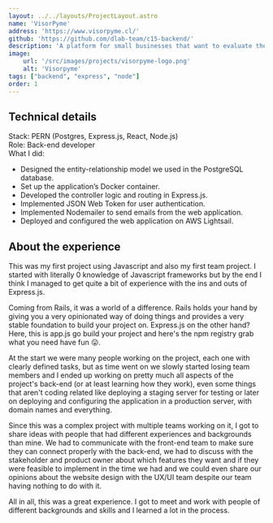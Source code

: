 ```yaml
---
layout: ../../layouts/ProjectLayout.astro
name: 'VisorPyme'
address: 'https://www.visorpyme.cl/'
github: 'https://github.com/dlab-team/c15-backend/'
description: 'A platform for small businesses that want to evaluate their current status and improve their performance.'
image:
    url: '/src/images/projects/visorpyme-logo.png'
    alt: 'Visorpyme'
tags: ["backend", "express", "node"]
order: 1
---
```


## Technical details

Stack: PERN (Postgres, Express.js, React, Node.js)  
Role: Back-end developer  
What I did:  
- Designed the entity-relationship model we used in the PostgreSQL database.
- Set up the application’s Docker container.
- Developed the controller logic and routing in Express.js.
- Implemented JSON Web Token for user authentication.
- Implemented Nodemailer to send emails from the web application.
- Deployed and configured the web application on AWS Lightsail.

## About the experience

This was my first project using Javascript and also my first team project. I started with literally 0 knowledge of Javascript frameworks but by the end I think I managed to get quite a bit of experience with the ins and outs of Express.js.

Coming from Rails, it was a world of a difference. Rails holds your hand by giving you a very opinionated way of doing things and provides a very stable foundation to build your project on. Express.js on the other hand? Here, this is app.js go build your project and here's the npm registry grab what you need have fun 😛.

At the start we were many people working on the project, each one with clearly defined tasks, but as time went on we slowly started losing team members and I ended up working on pretty much all aspects of the project's back-end (or at least learning how they work), even some things that aren't coding related like deploying a staging server for testing or later on deploying and configuring the application in a production server, with domain names and everything.

Since this was a complex project with multiple teams working on it, I got to share ideas with people that had different experiences and backgrounds than mine. We had to communicate with the front-end team to make sure they can connect properly with the back-end, we had to discuss with the stakeholder and product owner about which features they want and if they were feasible to implement in the time we had and we could even share our opinions about the website design with the UX/UI team despite our team having nothing to do with it.

All in all, this was a great experience. I got to meet and work with people of different backgrounds and skills and I learned a lot in the process.
